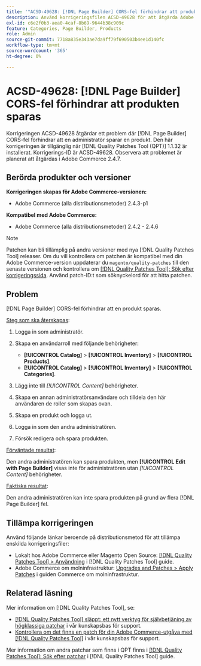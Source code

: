 ```yaml
---
title: '"ACSD-49628: [!DNL Page Builder] CORS-fel förhindrar att produkten sparas'
description: Använd korrigeringsfilen ACSD-49628 för att åtgärda Adobe Commerce-problemet där [!DNL Page Builder] CORS-fel förhindrar att produkten sparas.
exl-id: c6e2f0b3-aea0-4caf-8b69-9644b38c909c
feature: Categories, Page Builder, Products
role: Admin
source-git-commit: 7718a835e343ae7da9ff79f690503b4ee1d140fc
workflow-type: tm+mt
source-wordcount: '365'
ht-degree: 0%

---
```


# ACSD-49628: [!DNL Page Builder] CORS-fel förhindrar att produkten sparas

Korrigeringen ACSD-49628 åtgärdar ett problem där [!DNL Page Builder] CORS-fel förhindrar att en administratör sparar en produkt. Den här korrigeringen är tillgänglig när [!DNL Quality Patches Tool (QPT)] 1.1.32 är installerat. Korrigerings-ID är ACSD-49628. Observera att problemet är planerat att åtgärdas i Adobe Commerce 2.4.7.

## Berörda produkter och versioner

**Korrigeringen skapas för Adobe Commerce-versionen:**

* Adobe Commerce (alla distributionsmetoder) 2.4.3-p1

**Kompatibel med Adobe Commerce:**

* Adobe Commerce (alla distributionsmetoder) 2.4.2 - 2.4.6

>[!NOTE]
>
>Patchen kan bli tillämplig på andra versioner med nya [!DNL Quality Patches Tool] releaser. Om du vill kontrollera om patchen är kompatibel med din Adobe Commerce-version uppdaterar du `magento/quality-patches` till den senaste versionen och kontrollera om [[!DNL Quality Patches Tool]: Sök efter korrigeringssida](https://experienceleague.adobe.com/tools/commerce-quality-patches/index.html). Använd patch-ID:t som söknyckelord för att hitta patchen.

## Problem

[!DNL Page Builder] CORS-fel förhindrar att en produkt sparas.

<u>Steg som ska återskapas</u>:

1. Logga in som administratör.
1. Skapa en användarroll med följande behörigheter:

   * **[!UICONTROL Catalog]** > **[!UICONTROL Inventory]** > **[!UICONTROL Products]**.
   * **[!UICONTROL Catalog]** > **[!UICONTROL Inventory]** > **[!UICONTROL Categories]**.

1. Lägg inte till *[!UICONTROL Content]* behörigheter.
1. Skapa en annan administratörsanvändare och tilldela den här användaren de roller som skapas ovan.
1. Skapa en produkt och logga ut.
1. Logga in som den andra administratören.
1. Försök redigera och spara produkten.

<u>Förväntade resultat</u>:

Den andra administratören kan spara produkten, men **[!UICONTROL Edit with Page Builder]** visas inte för administratören utan *[!UICONTROL Content]* behörigheter.

<u>Faktiska resultat</u>:

Den andra administratören kan inte spara produkten på grund av flera [!DNL Page Builder] fel.

## Tillämpa korrigeringen

Använd följande länkar beroende på distributionsmetod för att tillämpa enskilda korrigeringsfiler:

* Lokalt hos Adobe Commerce eller Magento Open Source: [[!DNL Quality Patches Tool] > Användning](https://experienceleague.adobe.com/docs/commerce-operations/tools/quality-patches-tool/usage.html) i [!DNL Quality Patches Tool] guide.
* Adobe Commerce om molninfrastruktur: [Upgrades and Patches > Apply Patches](https://experienceleague.adobe.com/docs/commerce-cloud-service/user-guide/develop/upgrade/apply-patches.html) i guiden Commerce om molninfrastruktur.

## Relaterad läsning

Mer information om [!DNL Quality Patches Tool], se:

* [[!DNL Quality Patches Tool] släppt: ett nytt verktyg för självbetjäning av högklassiga patchar](/help/announcements/adobe-commerce-announcements/magento-quality-patches-released-new-tool-to-self-serve-quality-patches.md) i vår kunskapsbas för support.
* [Kontrollera om det finns en patch för din Adobe Commerce-utgåva med [!DNL Quality Patches Tool]](/help/support-tools/patches-available-in-qpt-tool/check-patch-for-magento-issue-with-magento-quality-patches.md) i vår kunskapsbas för support.

Mer information om andra patchar som finns i QPT finns i [[!DNL Quality Patches Tool]: Sök efter patchar](https://experienceleague.adobe.com/tools/commerce-quality-patches/index.html) i [!DNL Quality Patches Tool] guide.
